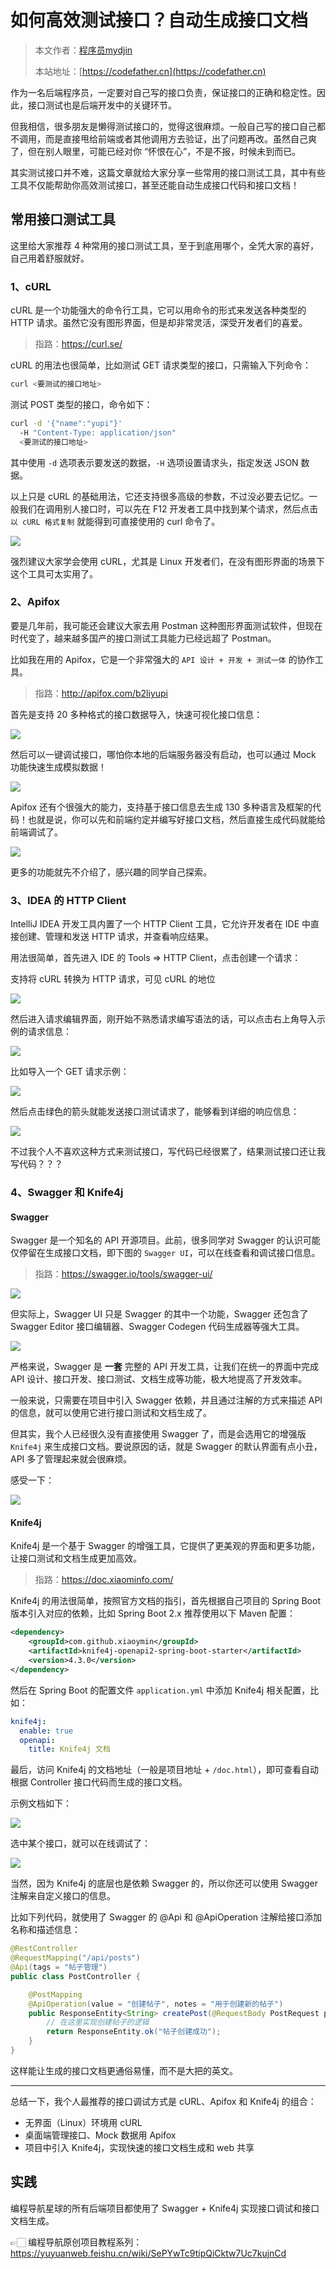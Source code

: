 # 如何高效测试接口？自动生成接口文档

> 本文作者：[程序员mydjin](https://yuyuanweb.feishu.cn/wiki/Abldw5WkjidySxkKxU2cQdAtnah)
>
> 本站地址：[https://codefather.cn](https://codefather.cn)


作为一名后端程序员，一定要对自己写的接口负责，保证接口的正确和稳定性。因此，接口测试也是后端开发中的关键环节。

但我相信，很多朋友是懒得测试接口的，觉得这很麻烦。一般自己写的接口自己都不调用，而是直接甩给前端或者其他调用方去验证，出了问题再改。虽然自己爽了，但在别人眼里，可能已经对你 “怀恨在心”，不是不报，时候未到而已。

其实测试接口并不难，这篇文章就给大家分享一些常用的接口测试工具，其中有些工具不仅能帮助你高效测试接口，甚至还能自动生成接口代码和接口文档！



## 常用接口测试工具

这里给大家推荐 4 种常用的接口测试工具，至于到底用哪个，全凭大家的喜好，自己用着舒服就好。



### 1、cURL

cURL 是一个功能强大的命令行工具，它可以用命令的形式来发送各种类型的 HTTP 请求。虽然它没有图形界面，但是却非常灵活，深受开发者们的喜爱。

> 指路：https://curl.se/



cURL 的用法也很简单，比如测试 GET 请求类型的接口，只需输入下列命令：

```bash
curl <要测试的接口地址>
```



测试 POST 类型的接口，命令如下：

```bash
curl -d '{"name":"yupi"}'
  -H "Content-Type: application/json"
  <要测试的接口地址>
```



其中使用 `-d` 选项表示要发送的数据，`-H` 选项设置请求头，指定发送 JSON 数据。

以上只是 cURL 的基础用法，它还支持很多高级的参数，不过没必要去记忆。一般我们在调用别人接口时，可以先在 F12 开发者工具中找到某个请求，然后点击 `以 cURL 格式复制` 就能得到可直接使用的 curl 命令了。

![](https://pic.yupi.icu/1/1697727100098-011d8a12-2fe5-4421-8f8d-825c21d63f56.png)



强烈建议大家学会使用 cURL，尤其是 Linux 开发者们，在没有图形界面的场景下这个工具可太实用了。



### 2、Apifox

要是几年前，我可能还会建议大家去用 Postman 这种图形界面测试软件，但现在时代变了，越来越多国产的接口测试工具能力已经远超了 Postman。

比如我在用的 Apifox，它是一个非常强大的 `API 设计 + 开发 + 测试一体` 的协作工具。

> 指路：http://apifox.com/b2liyupi



首先是支持 20 多种格式的接口数据导入，快速可视化接口信息：

![](https://pic.yupi.icu/1/1697727719582-3b58a60f-70a8-42b1-ba48-14adbeedd4c9.png)



然后可以一键调试接口，哪怕你本地的后端服务器没有启动，也可以通过 Mock 功能快速生成模拟数据！

![](https://pic.yupi.icu/1/1697727817429-5ebc1665-2179-45f3-aa55-bd863d78d01a.png)



Apifox 还有个很强大的能力，支持基于接口信息去生成 130 多种语言及框架的代码！也就是说，你可以先和前端约定并编写好接口文档，然后直接生成代码就能给前端调试了。

![](https://pic.yupi.icu/1/1697727951940-af4b1020-2acb-4730-b714-12cb863c3254.png)



更多的功能就先不介绍了，感兴趣的同学自己探索。



### 3、IDEA 的 HTTP Client

IntelliJ IDEA 开发工具内置了一个 HTTP Client 工具，它允许开发者在 IDE 中直接创建、管理和发送 HTTP 请求，并查看响应结果。

用法很简单，首先进入 IDE 的 Tools => HTTP Client，点击创建一个请求：

支持将 cURL 转换为 HTTP 请求，可见 cURL 的地位

![](https://pic.yupi.icu/1/1697728344182-79ba6724-5b50-4978-b037-b35f2fac0c75.png)

然后进入请求编辑界面，刚开始不熟悉请求编写语法的话，可以点击右上角导入示例的请求信息：

![](https://pic.yupi.icu/1/1697728547281-1407dd65-67d8-4a57-a4ac-3c5979338560.png)

比如导入一个 GET 请求示例：

![](https://pic.yupi.icu/1/1697728604443-a711636d-553c-4c68-9e1c-1f7992e73e3a.png)



然后点击绿色的箭头就能发送接口测试请求了，能够看到详细的响应信息：

![](https://pic.yupi.icu/1/1697728679041-2f5203ea-da78-4088-96d7-5ee408e79877.png)



不过我个人不喜欢这种方式来测试接口，写代码已经很累了，结果测试接口还让我写代码？？？



### 4、Swagger 和 Knife4j

#### Swagger

Swagger 是一个知名的 API 开源项目。此前，很多同学对 Swagger 的认识可能仅停留在生成接口文档，即下图的 `Swagger UI`，可以在线查看和调试接口信息。

> 指路：https://swagger.io/tools/swagger-ui/

![](https://pic.yupi.icu/1/1697728940485-0597573e-97c2-4867-a79e-9cdb0aab2f04.png)



但实际上，Swagger UI 只是 Swagger 的其中一个功能，Swagger 还包含了 Swagger Editor 接口编辑器、Swagger Codegen 代码生成器等强大工具。

![](https://pic.yupi.icu/1/1697729062255-9dbd38c5-dfc1-4de8-a42d-8b824c59f9da.png)



严格来说，Swagger 是 **一套** 完整的 API 开发工具，让我们在统一的界面中完成 API 设计、接口开发、接口测试、文档生成等功能，极大地提高了开发效率。

一般来说，只需要在项目中引入 Swagger 依赖，并且通过注解的方式来描述 API 的信息，就可以使用它进行接口测试和文档生成了。

但其实，我个人已经很久没有直接使用 Swagger 了，而是会选用它的增强版 `Knife4j` 来生成接口文档。要说原因的话，就是 Swagger 的默认界面有点小丑，API 多了管理起来就会很麻烦。

感受一下：

![](https://pic.yupi.icu/1/1697729785541-29de1f7b-e428-4ba8-8104-8fe75af138d3.png)



#### Knife4j

Knife4j 是一个基于 Swagger 的增强工具，它提供了更美观的界面和更多功能，让接口测试和文档生成更加高效。

> 指路：https://doc.xiaominfo.com/



Knife4j 的用法很简单，按照官方文档的指引，首先根据自己项目的 Spring Boot 版本引入对应的依赖，比如 Spring Boot 2.x 推荐使用以下 Maven 配置：

```xml
<dependency>
    <groupId>com.github.xiaoymin</groupId>
    <artifactId>knife4j-openapi2-spring-boot-starter</artifactId>
    <version>4.3.0</version>
</dependency>
```



然后在 Spring Boot 的配置文件 `application.yml` 中添加 Knife4j 相关配置，比如：

```yaml
knife4j:
  enable: true
  openapi:
    title: Knife4j 文档
```



最后，访问 Knife4j 的文档地址（一般是项目地址 + `/doc.html`），即可查看自动根据 Controller 接口代码而生成的接口文档。

示例文档如下：

![](https://pic.yupi.icu/1/1697730186817-40f8d1db-ea19-45f9-ae0e-b7f032c0189e.png)

选中某个接口，就可以在线调试了：

![](https://pic.yupi.icu/1/1697730368657-397cec17-d11a-4d40-a620-ab6d4b9b3918.png)



当然，因为 Knife4j 的底层也是依赖 Swagger 的，所以你还可以使用 Swagger 注解来自定义接口的信息。

比如下列代码，就使用了 Swagger 的 @Api 和 @ApiOperation 注解给接口添加名称和描述信息：

```java
@RestController
@RequestMapping("/api/posts")
@Api(tags = "帖子管理")
public class PostController {

    @PostMapping
    @ApiOperation(value = "创建帖子", notes = "用于创建新的帖子")
    public ResponseEntity<String> createPost(@RequestBody PostRequest postRequest) {
        // 在这里实现创建帖子的逻辑
        return ResponseEntity.ok("帖子创建成功");
    }
}
```



这样能让生成的接口文档更通俗易懂，而不是大把的英文。



------



总结一下，我个人最推荐的接口调试方式是 cURL、Apifox 和 Knife4j 的组合：

- 无界面（Linux）环境用 cURL
- 桌面端管理接口、Mock 数据用 Apifox
- 项目中引入 Knife4j，实现快速的接口文档生成和 web 共享



## 实践

编程导航星球的所有后端项目都使用了 Swagger + Knife4j 实现接口调试和接口文档生成。

👉🏻 编程导航原创项目教程系列：https://yuyuanweb.feishu.cn/wiki/SePYwTc9tipQiCktw7Uc7kujnCd
